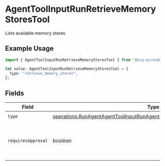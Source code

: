# AgentToolInputRunRetrieveMemoryStoresTool

Lists available memory stores

## Example Usage

```typescript
import { AgentToolInputRunRetrieveMemoryStoresTool } from "@orq-ai/node/models/operations";

let value: AgentToolInputRunRetrieveMemoryStoresTool = {
  type: "retrieve_memory_stores",
};
```

## Fields

| Field                                                                                                                                                                          | Type                                                                                                                                                                           | Required                                                                                                                                                                       | Description                                                                                                                                                                    |
| ------------------------------------------------------------------------------------------------------------------------------------------------------------------------------ | ------------------------------------------------------------------------------------------------------------------------------------------------------------------------------ | ------------------------------------------------------------------------------------------------------------------------------------------------------------------------------ | ------------------------------------------------------------------------------------------------------------------------------------------------------------------------------ |
| `type`                                                                                                                                                                         | [operations.RunAgentAgentToolInputRunAgentsRequestRequestBodySettingsToolsType](../../models/operations/runagentagenttoolinputrunagentsrequestrequestbodysettingstoolstype.md) | :heavy_check_mark:                                                                                                                                                             | N/A                                                                                                                                                                            |
| `requiresApproval`                                                                                                                                                             | *boolean*                                                                                                                                                                      | :heavy_minus_sign:                                                                                                                                                             | Whether this tool requires approval before execution                                                                                                                           |